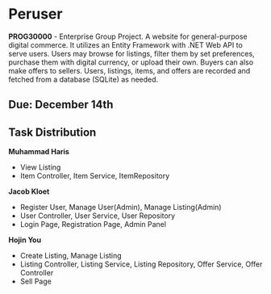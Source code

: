 # Peruser
**PROG30000** - Enterprise Group Project.
A website for general-purpose digital commerce. It utilizes an Entity Framework with .NET Web API to serve users. Users may browse for listings, filter them by set preferences, purchase them with digital currency, or upload their own. Buyers can also make offers to sellers.
Users, listings, items, and offers are recorded and fetched from a database (SQLite) as needed.


## Due: December 14th

## Task Distribution

**Muhammad Haris**
- View Listing
- Item Controller, Item Service, ItemRepository

**Jacob Kloet**
- Register User, Manage User(Admin), Manage Listing(Admin)
- User Controller, User Service, User Repository
- Login Page, Registration Page, Admin Panel

**Hojin You**
- Create Listing, Manage Listing
- Listing Controller, Listing Service, Listing Repository, Offer Service, Offer Controller
- Sell Page

